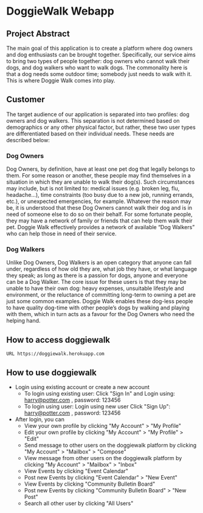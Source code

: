 # DoggieWalk Webapp #

## Project Abstract ##

The main goal of this application is to create a platform where dog owners and dog enthusiasts can be brought together. Specifically, our service aims to bring two types of people together: dog owners who cannot walk their dogs, and dog walkers who want to walk dogs. The commonality here is that a dog needs some outdoor time; somebody just needs to walk with it. This is where Doggie Walk comes into play.

## Customer ## 

The target audience of our application is separated into two profiles: dog owners and dog walkers. This separation is not determined based on demographics or any other physical factor, but rather, these two user types are differentiated based on their individual needs. These needs are described below:

### Dog Owners ###

Dog Owners, by definition, have at least one pet dog that legally belongs to them. For some reason or another, these people may find themselves in a situation in which they are unable to walk their dog(s). Such circumstances may include, but is not limited to: medical issues (e.g. broken leg, flu, headache...), time constraints (too busy due to a new job, running errands, etc.), or unexpected emergencies, for example. Whatever the reason may be, it is understood that these Dog Owners cannot walk their dog and is in need of someone else to do so on their behalf. For some fortunate people, they may have a network of family or friends that can help them walk their pet. Doggie Walk effectively provides a network of available “Dog Walkers” who can help those in need of their service.

### Dog Walkers ###

Unlike Dog Owners, Dog Walkers is an open category that anyone can fall under, regardless of how old they are, what job they have, or what language they speak; as long as there is a passion for dogs, anyone and everyone can be a Dog Walker. The core issue for these users is that they may be unable to have their own dog: heavy expenses, unsuitable lifestyle and environment, or the reluctance of committing long-term to owning a pet are just some common examples. Doggie Walk enables these dog-less people to have quality dog-time with other people’s dogs by walking and playing with them, which in turn acts as a favour for the Dog Owners who need the helping hand.


## How to access doggiewalk ##

```
URL https://doggiewalk.herokuapp.com
```


## How to use doggiewalk ##

* Login using existing account or create a new account
  * To login using existing user: Click "Sign In" and Login using: harry@potter.com , password: 123456
  * To login using user: Login using new user Click "Sign Up": harry@potter.com , password: 123456
* After login, you can
  * View your own profile by clicking "My Account" > "My Profile"
  *  Edit your own profile by clicking "My Account" > "My Profile" > "Edit"
  *  Send message to other users on the doggiewalk platform by clicking "My Account" > "Mailbox" > "Compose"
  *  View message from other users on the doggiewalk platform by clicking "My Account" > "Mailbox" > "Inbox"
  *  View Events by clicking "Event Calendar" 
  *  Post new Events by clicking "Event Calendar" > "New Event" 
  *  View Events by clicking "Community Bulletin Board" 
  *  Post new Events by clicking "Community Bulletin Board" > "New Post" 
  *  Search all other user by clicking "All Users" 
  
  
  
